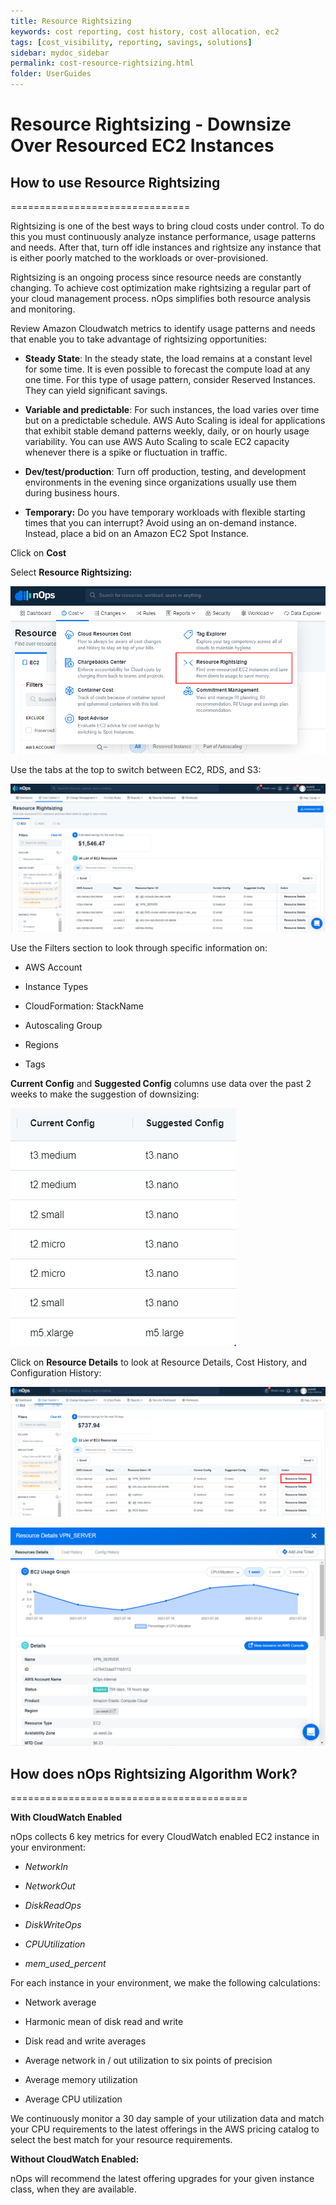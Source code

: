 ```yaml
---
title: Resource Rightsizing
keywords: cost reporting, cost history, cost allocation, ec2
tags: [cost_visibility, reporting, savings, solutions]
sidebar: mydoc_sidebar
permalink: cost-resource-rightsizing.html
folder: UserGuides
---
```


# Resource Rightsizing - Downsize Over Resourced EC2 Instances #


## How to use Resource Rightsizing ##
===============================

Rightsizing is one of the best ways to bring cloud costs under control. To do this you must continuously analyze instance performance, usage patterns and needs. After that, turn off idle instances and rightsize any instance that is either poorly matched to the workloads or over-provisioned.

Rightsizing is an ongoing process since resource needs are constantly changing. To achieve cost optimization make rightsizing a regular part of your cloud management process. nOps simplifies both resource analysis and monitoring.

Review Amazon Cloudwatch metrics to identify usage patterns and needs that enable you to take advantage of rightsizing opportunities:

*   **Steady State**: In the steady state, the load remains at a constant level for some time. It is even possible to forecast the compute load at any one time. For this type of usage pattern, consider Reserved Instances. They can yield significant savings.
    
*   **Variable and predictable**: For such instances, the load varies over time but on a predictable schedule. AWS Auto Scaling is ideal for applications that exhibit stable demand patterns weekly, daily, or on hourly usage variability. You can use AWS Auto Scaling to scale EC2 capacity whenever there is a spike or fluctuation in traffic.
    
*   **Dev/test/production**: Turn off production, testing, and development environments in the evening since organizations usually use them during business hours.
    
*   **Temporary:** Do you have temporary workloads with flexible starting times that you can interrupt? Avoid using an on-demand instance. Instead, place a bid on an Amazon EC2 Spot Instance.
    

Click on **Cost**


Select **Resource Rightsizing:**

![](/tmpimg/righsizingmenu.png)


Use the tabs at the top to switch between EC2, RDS, and S3:

![](/tmpimg/rightsizing-tabs.png)

Use the Filters section to look through specific information on:

*   AWS Account
    
*   Instance Types
    
*   CloudFormation: StackName
    
*   Autoscaling Group
    
*   Regions
    
*   Tags
    

**Current Config** and **Suggested Config** columns use data over the past 2 weeks to make the suggestion of downsizing:

![](/tmpimg/rightsize-suggestions.png)

Click on **Resource Details** to look at Resource Details, Cost History, and Configuration History:

![](/tmpimg/rightsizing-select-resource-details.png)

![](/tmpimg/rightsizing-ec2-metrics.png)

## How does nOps Rightsizing Algorithm Work? ##
=========================================

**With CloudWatch Enabled**

nOps collects 6 key metrics for every CloudWatch enabled EC2 instance in your environment:

*   _NetworkIn_
    
*   _NetworkOut_
    
*   _DiskReadOps_
    
*   _DiskWriteOps_
    
*   _CPUUtilization_
    
*   _mem\_used\_percent_
    

For each instance in your environment, we make the following calculations:

*   Network average
    
*   Harmonic mean of disk read and write
    
*   Disk read and write averages
    
*   Average network in / out utilization to six points of precision
    
*   Average memory utilization
    
*   Average CPU utilization
    

We continuously monitor a 30 day sample of your utilization data and match your CPU requirements to the latest offerings in the AWS pricing catalog to select the best match for your resource requirements.

**Without CloudWatch Enabled:**

nOps will recommend the latest offering upgrades for your given instance class, when they are available.
